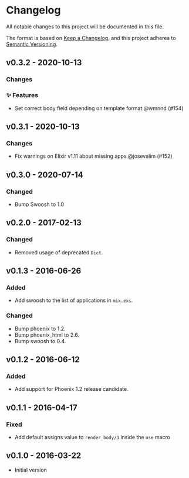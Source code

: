 # Changelog

All notable changes to this project will be documented in this file.

The format is based on [Keep a Changelog](https://keepachangelog.com/en/1.0.0/),
and this project adheres to [Semantic Versioning](https://semver.org/spec/v2.0.0.html).

## v0.3.2 - 2020-10-13

### Changes

### ✨ Features

- Set correct body field depending on template format @wmnnd (#154)

## v0.3.1 - 2020-10-13

### Changes

- Fix warnings on Elixir v1.11 about missing apps @josevalim (#152)

## v0.3.0 - 2020-07-14

### Changed

- Bump Swoosh to 1.0

## v0.2.0 - 2017-02-13

### Changed

- Removed usage of deprecated `Dict`.

## v0.1.3 - 2016-06-26

### Added

- Add swoosh to the list of applications in `mix.exs`.

### Changed

- Bump phoenix to 1.2.
- Bump phoenix_html to 2.6.
- Bump swoosh to 0.4.

## v0.1.2 - 2016-06-12

### Added

- Add support for Phoenix 1.2 release candidate.

## v0.1.1 - 2016-04-17

### Fixed

- Add default assigns value to `render_body/3` inside the `use` macro

## v0.1.0 - 2016-03-22

- Initial version
